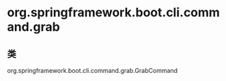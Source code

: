 # org.springframework.boot.cli.command.grab

## 类

org.springframework.boot.cli.command.grab.GrabCommand




